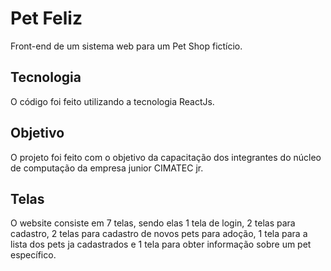 # Pet Feliz

Front-end de um sistema web para um Pet Shop fictício.

## Tecnologia

O código foi feito utilizando a tecnologia ReactJs.

## Objetivo

O projeto foi feito com o objetivo da capacitação dos integrantes do núcleo de computação da empresa junior CIMATEC jr.

## Telas

O website consiste em 7 telas, sendo elas 1 tela de login, 2 telas para cadastro, 2 telas para cadastro de novos pets para adoção, 1 tela para a lista dos pets ja cadastrados e 1 tela para obter informação sobre um pet específico.

